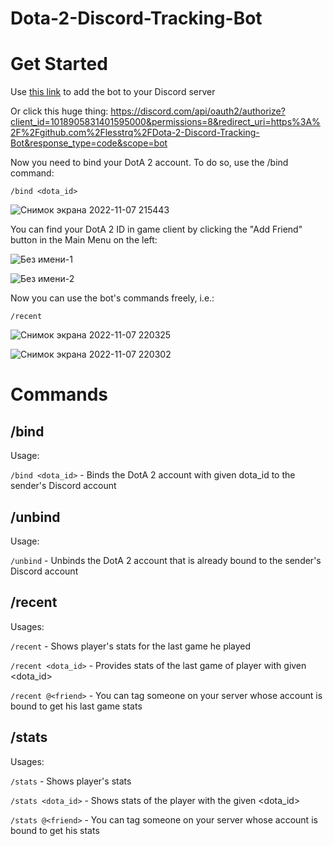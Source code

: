 # Dota-2-Discord-Tracking-Bot

# Get Started


Use [this link](https://discord.com/api/oauth2/authorize?client_id=1018905831401595000&permissions=8&redirect_uri=https%3A%2F%2Fgithub.com%2Flesstrq%2FDota-2-Discord-Tracking-Bot&response_type=code&scope=bot) to add the bot to your Discord server

Or click this huge thing: https://discord.com/api/oauth2/authorize?client_id=1018905831401595000&permissions=8&redirect_uri=https%3A%2F%2Fgithub.com%2Flesstrq%2FDota-2-Discord-Tracking-Bot&response_type=code&scope=bot

Now you need to bind your DotA 2 account. To do so, use the /bind command:

`/bind <dota_id>`

![Снимок экрана 2022-11-07 215443](https://user-images.githubusercontent.com/40731719/200391644-d48f6d13-a71b-4a64-bbac-48f4109b3086.jpg)

You can find your DotA 2 ID in game client by clicking the "Add Friend" button in the Main Menu on the left:

![Без имени-1](https://user-images.githubusercontent.com/40731719/200392468-3ca41438-ce37-4f88-9809-d5d3cb0f2467.jpg)

![Без имени-2](https://user-images.githubusercontent.com/40731719/200392661-fa20b564-ece9-43ae-a111-0f0dae7cd626.jpg)

Now you can use the bot's commands freely, i.e.:

`/recent`

![Снимок экрана 2022-11-07 220325](https://user-images.githubusercontent.com/40731719/200393107-e320e1a3-ee00-4a1b-bbfe-69d1d846c70f.jpg)

![Снимок экрана 2022-11-07 220302](https://user-images.githubusercontent.com/40731719/200393114-e6386089-fab9-449c-b67d-befa3bab5791.jpg)

# Commands
## /bind
Usage:

`/bind <dota_id>` - Binds the DotA 2 account with given dota_id to the sender's Discord account

## /unbind
Usage:

`/unbind` - Unbinds the DotA 2 account that is already bound to the sender's Discord account

## /recent
Usages:

`/recent` - Shows player's stats for the last game he played

`/recent <dota_id>` - Provides stats of the last game of player with given <dota_id>

`/recent @<friend>` - You can tag someone on your server whose account is bound to get his last game stats

## /stats
Usages:

`/stats` - Shows player's stats

`/stats <dota_id>` - Shows stats of the player with the given <dota_id>

`/stats @<friend>` - You can tag someone on your server whose account is bound to get his stats

